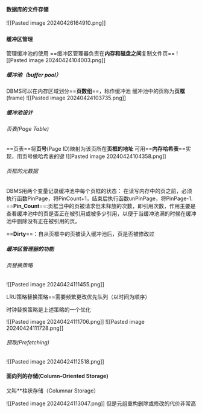 


#### 数据库的文件存储

![[Pasted image 20240426164910.png]]
##### 


#### 缓冲区管理

管理缓冲池的使用
==缓冲区管理器负责在**内存和磁盘之间**复制文件页==
![[Pasted image 20240424104003.png]]
##### 缓冲池（buffer pool）
DBMS可以在内存区域划分==**页数组**==，称作缓冲池
缓冲池中的页称为**页框**(frame)
![[Pasted image 20240424103735.png]]

##### 缓冲池设计
###### 页表(Page Table)
==页表==将**页号**(Page ID)映射为该页所在**页框的地址**
可用==**内存哈希表**==实现，用页号做哈希表的键
![[Pasted image 20240424104358.png]]

###### 页框的元数据

DBMS用两个变量记录缓冲池中每个页框的状态：
在读写内存中的页之前，必须执行函数PinPage，将PinCount+1，结束后执行函数unPinPage，将PinPage-1.
==**Pin_Count**==:页框当中的页被请求但未释放的次数，即引用次数，作用主要是查看缓冲池中的页是否正在被引用或被多少引用，以便于当缓冲池满的时候在缓冲池中删除没有正在被引用的页。

==**Dirty**==：自从页框中的页被读入缓冲池后，页是否被修改过

##### 缓冲区管理器的功能
###### 页替换策略
![[Pasted image 20240424111455.png]]

LRU策略替换策略==需要频繁更改优先队列（以时间为顺序）


时钟替换策略是上述策略的一个优化

![[Pasted image 20240424111706.png]]
![[Pasted image 20240424111728.png]]


###### 预取(Prefetching)
![[Pasted image 20240424112518.png]]


#### 面向列的存储(Column-Oriented Storage)
又叫**柱状存储（Columnar Storage）

![[Pasted image 20240424113047.png]]
但是元组重构删除或修改的代价非常高
